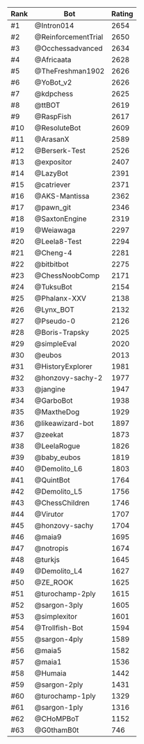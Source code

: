 Rank|Bot|Rating
---|---|---
#1|@Intron014|2654
#2|@ReinforcementTrial|2650
#3|@Occhessadvanced|2634
#4|@Africaata|2628
#5|@TheFreshman1902|2626
#6|@YoBot_v2|2626
#7|@kdpchess|2625
#8|@ttBOT|2619
#9|@RaspFish|2617
#10|@ResoluteBot|2609
#11|@ArasanX|2589
#12|@Berserk-Test|2526
#13|@expositor|2407
#14|@LazyBot|2391
#15|@catriever|2371
#16|@AKS-Mantissa|2362
#17|@pawn_git|2346
#18|@SaxtonEngine|2319
#19|@Weiawaga|2297
#20|@Leela8-Test|2294
#21|@Cheng-4|2281
#22|@bitbitbot|2275
#23|@ChessNoobComp|2171
#24|@TuksuBot|2154
#25|@Phalanx-XXV|2138
#26|@Lynx_BOT|2132
#27|@Pseudo-0|2126
#28|@Boris-Trapsky|2025
#29|@simpleEval|2020
#30|@eubos|2013
#31|@HistoryExplorer|1981
#32|@honzovy-sachy-2|1977
#33|@jangine|1947
#34|@GarboBot|1938
#35|@MaxtheDog|1929
#36|@likeawizard-bot|1897
#37|@zeekat|1873
#38|@LeelaRogue|1826
#39|@baby_eubos|1819
#40|@Demolito_L6|1803
#41|@QuintBot|1764
#42|@Demolito_L5|1756
#43|@ChessChildren|1746
#44|@Virutor|1707
#45|@honzovy-sachy|1704
#46|@maia9|1695
#47|@notropis|1674
#48|@turkjs|1645
#49|@Demolito_L4|1627
#50|@ZE_ROOK|1625
#51|@turochamp-2ply|1615
#52|@sargon-3ply|1605
#53|@simplexitor|1601
#54|@Trollfish-Bot|1594
#55|@sargon-4ply|1589
#56|@maia5|1582
#57|@maia1|1536
#58|@Humaia|1442
#59|@sargon-2ply|1431
#60|@turochamp-1ply|1329
#61|@sargon-1ply|1316
#62|@CHoMPBoT|1152
#63|@G0thamB0t|746
